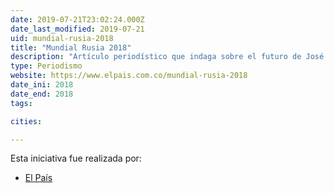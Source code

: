 ```yaml
---
date: 2019-07-21T23:02:24.000Z
date_last_modified: 2019-07-21
uid: mundial-rusia-2018
title: "Mundial Rusia 2018"
description: "Artículo periodístico que indaga sobre el futuro de José Pekerman en el equipo de la Selección Colombia."
type: Periodismo
website: https://www.elpais.com.co/mundial-rusia-2018
date_ini: 2018
date_end: 2018
tags:

cities: 

---
```


Esta iniciativa fue realizada por:

- [El País](/organizaciones/el-pais-col)
